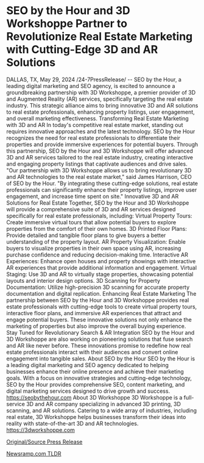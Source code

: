 # SEO by the Hour and 3D Workshoppe Partner to Revolutionize Real Estate Marketing with Cutting-Edge 3D and AR Solutions

DALLAS, TX, May 29, 2024 /24-7PressRelease/ -- SEO by the Hour, a leading digital marketing and SEO agency, is excited to announce a groundbreaking partnership with 3D Workshoppe, a premier provider of 3D and Augmented Reality (AR) services, specifically targeting the real estate industry. This strategic alliance aims to bring innovative 3D and AR solutions to real estate professionals, enhancing property listings, user engagement, and overall marketing effectiveness.  Transforming Real Estate Marketing with 3D and AR  In today's competitive real estate market, standing out requires innovative approaches and the latest technology. SEO by the Hour recognizes the need for real estate professionals to differentiate their properties and provide immersive experiences for potential buyers. Through this partnership, SEO by the Hour and 3D Workshoppe will offer advanced 3D and AR services tailored to the real estate industry, creating interactive and engaging property listings that captivate audiences and drive sales.  "Our partnership with 3D Workshoppe allows us to bring revolutionary 3D and AR technologies to the real estate market," said James Harrison, CEO of SEO by the Hour. "By integrating these cutting-edge solutions, real estate professionals can significantly enhance their property listings, improve user engagement, and increase time spent on site."  Innovative 3D and AR Solutions for Real Estate  Together, SEO by the Hour and 3D Workshoppe will provide a comprehensive suite of 3D and AR services designed specifically for real estate professionals, including:  Virtual Property Tours: Create immersive virtual tours that allow potential buyers to explore properties from the comfort of their own homes. 3D Printed Floor Plans: Provide detailed and tangible floor plans to give buyers a better understanding of the property layout. AR Property Visualization: Enable buyers to visualize properties in their own space using AR, increasing purchase confidence and reducing decision-making time. Interactive AR Experiences: Enhance open houses and property showings with interactive AR experiences that provide additional information and engagement. Virtual Staging: Use 3D and AR to virtually stage properties, showcasing potential layouts and interior design options. 3D Scanning for Property Documentation: Utilize high-precision 3D scanning for accurate property documentation and digital replication.  Enhancing Real Estate Marketing  The partnership between SEO by the Hour and 3D Workshoppe provides real estate professionals with cutting-edge tools to create virtual property tours, interactive floor plans, and immersive AR experiences that attract and engage potential buyers. These innovative solutions not only enhance the marketing of properties but also improve the overall buying experience.  Stay Tuned for Revolutionary Search & AR Integration  SEO by the Hour and 3D Workshoppe are also working on pioneering solutions that fuse search and AR like never before. These innovations promise to redefine how real estate professionals interact with their audiences and convert online engagement into tangible sales.  About SEO by the Hour  SEO by the Hour is a leading digital marketing and SEO agency dedicated to helping businesses enhance their online presence and achieve their marketing goals. With a focus on innovative strategies and cutting-edge technology, SEO by the Hour provides comprehensive SEO, content marketing, and digital marketing services designed to drive growth and success. https://seobythehour.com  About 3D Workshoppe  3D Workshoppe is a full-service 3D and AR company specializing in advanced 3D printing, 3D scanning, and AR solutions. Catering to a wide array of industries, including real estate, 3D Workshoppe helps businesses transform their ideas into reality with state-of-the-art 3D and AR technologies. https://3dworkshoppe.com 

[Original/Source Press Release](https://www.24-7pressrelease.com/press-release/511200/seo-by-the-hour-and-3d-workshoppe-partner-to-revolutionize-real-estate-marketing-with-cutting-edge-3d-and-ar-solutions) 

[Newsramp.com TLDR](https://newsramp.com/None) 